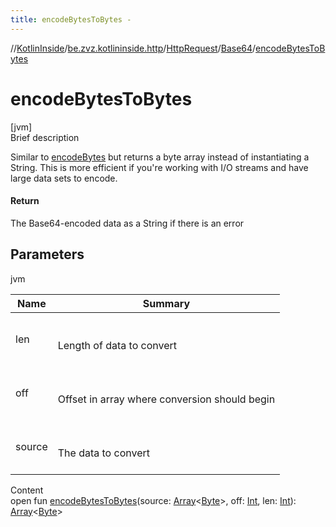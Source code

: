 ```yaml
---
title: encodeBytesToBytes -
---
```

//[KotlinInside](../../../index.md)/[be.zvz.kotlininside.http](../../index.md)/[HttpRequest](../index.md)/[Base64](index.md)/[encodeBytesToBytes](encode-bytes-to-bytes.md)



# encodeBytesToBytes  
[jvm]  
Brief description  


Similar to [encodeBytes](encode-bytes.md) but returns a byte array instead of instantiating a String. This is more efficient if you're working with I/O streams and have large data sets to encode.



#### Return  


The Base64-encoded data as a String if there is an error



## Parameters  
  
jvm  
  
|  Name|  Summary| 
|---|---|
| len| <br><br>Length of data to convert<br><br>
| off| <br><br>Offset in array where conversion should begin<br><br>
| source| <br><br>The data to convert<br><br>
  
  
Content  
open fun [encodeBytesToBytes](encode-bytes-to-bytes.md)(source: [Array](https://kotlinlang.org/api/latest/jvm/stdlib/kotlin/-array/index.html)<[Byte](https://kotlinlang.org/api/latest/jvm/stdlib/kotlin/-byte/index.html)>, off: [Int](https://kotlinlang.org/api/latest/jvm/stdlib/kotlin/-int/index.html), len: [Int](https://kotlinlang.org/api/latest/jvm/stdlib/kotlin/-int/index.html)): [Array](https://kotlinlang.org/api/latest/jvm/stdlib/kotlin/-array/index.html)<[Byte](https://kotlinlang.org/api/latest/jvm/stdlib/kotlin/-byte/index.html)>  



